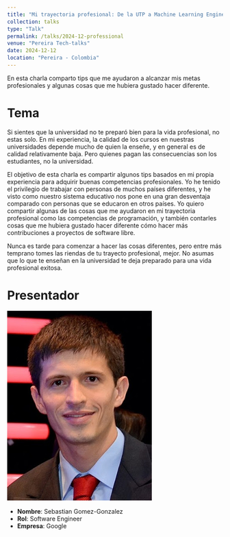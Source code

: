 ```yaml
---
title: "Mi trayectoria profesional: De la UTP a Machine Learning Engineer en Google"
collection: talks
type: "Talk"
permalink: /talks/2024-12-professional
venue: "Pereira Tech-talks"
date: 2024-12-12
location: "Pereira - Colombia"
---
```


En esta charla comparto tips que me ayudaron a alcanzar mis metas profesionales y
algunas cosas que me hubiera gustado hacer diferente.

# Tema

Si sientes que la universidad no te preparó bien para la vida profesional, no estas
solo. En mi experiencia, la calidad de los cursos en nuestras universidades depende
mucho de quien la enseñe, y en general es de calidad relativamente baja. Pero quienes
pagan las consecuencias son los estudiantes, no la universidad.


El objetivo de esta charla es compartir algunos tips basados en mi propia experiencia
para adquirir buenas competencias profesionales. Yo he tenido el privilegio de trabajar
con personas de muchos países diferentes, y he visto como nuestro sistema educativo nos
pone en una gran desventaja comparado con personas que se educaron en otros países.
Yo quiero compartir algunas de las cosas que me ayudaron en mi trayectoria profesional
como las competencias de programación, y también contarles cosas que me hubiera gustado
hacer diferente cómo hacer más contribuciones a proyectos de software libre.


Nunca es tarde para comenzar a hacer las cosas diferentes, pero entre más temprano
tomes las riendas de tu trayecto profesional, mejor. No asumas que lo que te enseñan en
la universidad te deja preparado para una vida profesional exitosa.

# Presentador

![Foto](/images/mypicture.jpg)

* **Nombre**: Sebastian Gomez-Gonzalez
* **Rol**: Software Engineer
* **Empresa**: Google
